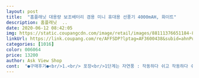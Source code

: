 ```yaml
---
layout: post 
title:  "홈플래닛 대용량 보조배터리 겸용 미니 휴대용 선풍기 4000mAH, 화이트" 
description: 홈플래닛  ..
date: 2020-06-12 08:42:05 
img: https://static.coupangcdn.com/image/retail/images/88111376651184-8dd7ee16-1a91-4d6c-b4bf-22a2e68992a1.png 
linkUrl: https://link.coupang.com/re/AFFSDP?lptag=AF3600438&subid=ahnPublicAsk&pageKey=1471759602&itemId=2529968649&vendorItemId=70522740982&traceid=V0-113-100100e1bef97dd8 
categories: [1016] 
color: 006064 
price: 13200 
author: Ask View Shop 
cont:  "●구매후기●<br/>1.<br/> 포장<br/>1단계는 자연풍 : 작동하다 쉬고 작동하다 쉬고, 개인적으로 자연풍이 있는 미니 선풍기는 처음이라 굉장히 좋네요.<br/><br/>2.<br/> 디자인<br/>2가지 충전 시스템으로 이루어져있어요.<br/><br/>2단계는 1단계 풍속 그대로 계속 작동<br/>3.<br/> 성능<br/>3단계는 좀더 센 바람<br/>4.<br/> 충전<br/>4단계 바람 조절되는데 날씨가 시원해서 그런가 시원해요.<br/> 저는 가장 좋은게 별로 안시끄러운거예요.<br/> 일반선풍기와 달리 핸디선풍기들 소음 큰 것들이 많은데 이거는 아예 안나는건 아닌데 다른 것보다는 소음이 작았어요.<br/> 사실 소음을 신경쓰는 편이 아니었는데 이 제품 켜보고 좀 놀랐어요 ㅋㅋㅋㅋ 조금 날 수도있는거구나하고.<br/> 2단까지는 많이 약한데 3단이 전 적당한거같고 4단은 확실히 강력해서 한여름에 사용하기 좋을 것같았어요.<br/><br/>4단계는 좀더더 센바람<br/>가성비 최고의 미니 선풍기 덕분에 여름도 잘 보낼 수 있을 것 같습니다.<br/><br/>게다가 보조베터리 대용으로도 쓸수있는점도 넘 좋네여!!<br/>굉장히 깔끔합니다.<br/> 깔끔한 흰색 박스에 예쁘게 담겨져 있네요.<br/><br/>구성품은 총 3가지로 선풍기, 거치대, 케이블 모두 깔끔하고 예쁩니다.<br/><br/>그치만 케이블이 같이 들어있으니 사용에 큰 문제는 없을듯합뉘당<br/>다만, 충전단자가 마이크로5핀이라 살짝 아쉬웠어요 ㅠㅠ<br/>단, 4단계는 소음이 조금은 있는 편이에요.<br/> 거슬릴 정도는 아님ㅎㅎ<br/>두께가 조금 동글하나? 했는데 손에 그립감이 저는 딱 좋아요.<br/> 손바닥이 조금 큰 여자손이예요!!<br/>미니 선풍기의 계절이 왔습니다.<br/><br/>사진에 보시면 램프가 3개인데 4개가 다 차있을 경우 완충이라고 보시면 될 것 같네요.<br/><br/>스탠드 받침이 있어서 사무실 책상에서도 안정감있게 쓸 수 있어서<br/>안에 플라스틱으로 잘 보호 되어 있어서 배송 할때에도 파손이 잘 되지 않을 것 같습니다.<br/><br/>오른쪽에 충전 케이블을 꼽고 왼쪽에는 충전량을 확인 할 수 있어요.<br/><br/>요즘 대부분 c타입일텐데 c타입으로도 나오면 좋을것같아여.<br/>.<br/><br/>이 상품은 총 4단계의 바람이 나옵니다.<br/><br/>일단 가볍고 디자인이 군더더기 없이 깔끔해서 좋구요,<br/>잘 사용하겠습니다!<br/>정말 가벼워요.<br/> 원래 기존에 두가지 핸디 선풍기를 사용해봤었는데 이거처럼 가벼운건 없었어요!!! 여름가방이 저는 겨울가방보다 선풍기때문에 늘 무거웠는데 이제 걱정 없을 것같아요.<br/> 그리고 받침대도 같이있어서 받침대만 사무실에 챙겨놓고 다녀도 좋을거같아요.<br/> 사무실에서는 놓고 쓰고 평상시에 들고다니고 하려고요.<br/> 디자인은 뭐 보시다시피 깔끔하고 이뻐요!<br/>정말 사용해보니 제가 가지고 있는 미니 선풍기 중에 최고의 성능을 자랑합니다.<br/><br/>지금까지 써본 휴대용 선풍기중에 제일 만족해요!!<br/>케이블도 종류별로 충전 시킬 수 있으니 좋은 것 같아요.<br/><br/>풍속은 4단으로 세심하게 조절이 가능하고<br/>하나는 그 뭐냐 일반 휴대폰 용? 그런 케이블이고 하나는 USB 케이블이에요.<br/><br/>한번 충전로 620시간 정도 사용 가능하다고하니 여행갔을 때 사용하기도 너무 좋을것같아요<br/>활용도 측면에서도 최고인것같아여!!<br/>흰색 선풍기 매우매우 깔끔하고 예쁩니다.<br/><br/>" 
---
```

